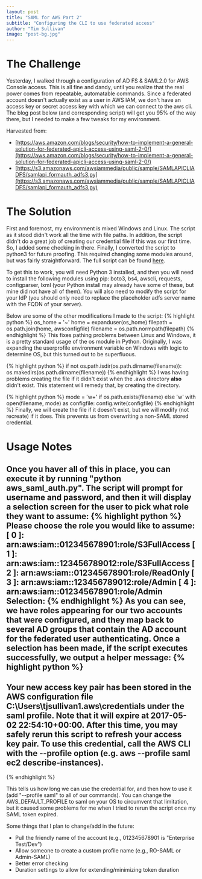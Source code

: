 ```yaml
---
layout: post
title: "SAML for AWS Part 2"
subtitle: "Configuring the CLI to use federated access"
author: "Tim Sullivan"
image: "post-bg.jpg"
---
```


# The Challenge

Yesterday, I walked through a configuration of AD FS & SAML2.0 for AWS Console access. This is all fine and dandy, until you realize that the real power comes from repeatable, automatable commands. Since a federated account doesn't actually exist as a user in AWS IAM, we don't have an access key or secret access key with which we can connect to the aws cli. The blog post below (and corresponding script) will get you 95% of the way there, but I needed to make a few tweaks for my environment.

Harvested from:
* [https://aws.amazon.com/blogs/security/how-to-implement-a-general-solution-for-federated-apicli-access-using-saml-2-0/](https://aws.amazon.com/blogs/security/how-to-implement-a-general-solution-for-federated-apicli-access-using-saml-2-0/)
* [https://s3.amazonaws.com/awsiammedia/public/sample/SAMLAPICLIADFS/samlapi_formauth_adfs3.py](https://s3.amazonaws.com/awsiammedia/public/sample/SAMLAPICLIADFS/samlapi_formauth_adfs3.py)

# The Solution 

First and foremost, my environment is mixed Windows and Linux. The script as it stood didn't work all the time with file paths. In addition, the script didn't do a great job of creating our credential file if this was our first time. So, I added some checking in there. Finally, I converted the script to python3 for future proofing. This required changing some modules around, but was fairly straightforward. The full script can be found [here](https://gist.github.com/tjsullivan1/200ffd6873b8e9d9497cd3d26f26897b). 

To get this to work, you will need Python 3 installed, and then you will need to install the following modules using pip: boto3, bs4, awscli, requests, configparser, lxml (your Python install may already have some of these, but mine did not have all of them). You will also need to modify the script for your IdP (you should only need to replace the placeholder adfs server name with the FQDN of your server). 

Below are some of the other modifications I made to the script: 
{% highlight python %} 
os_home = '~'
home = expanduser(os_home)
filepath = os.path.join(home, awsconfigfile)
filename = os.path.normpath(filepath)
{% endhighlight %}
This fixes pathing problems between Linux and Windows, it is a pretty standard usage of the os module in Python. Originally, I was expanding the userprofile environment variable on Windows with logic to determine OS, but this turned out to be superfluous. 

{% highlight python %} 
if not os.path.isdir(os.path.dirname(filename)):
    os.makedirs(os.path.dirname(filename))
{% endhighlight %}
I was having problems creating the file if it didn't exist when the .aws directory __also__ didn't exist. This statement will remedy that, by creating the directory.

{% highlight python %} 
mode = 'w+' if os.path.exists(filename) else 'w'
with open(filename, mode) as configfile:
    config.write(configfile)
{% endhighlight %}
Finally, we will create the file if it doesn't exist, but we will modify (not recreate) if it does. This prevents us from overwriting a non-SAML stored credential. 

# Usage Notes

Once you haver all of this in place, you can execute it by running "python aws_saml_auth.py". The script will prompt for username and password, and then it will display a selection screen for the user to pick what role they want to assume:
{% highlight python %} 
Please choose the role you would like to assume:
[ 0 ]:  arn:aws:iam::012345678901:role/S3FullAccess
[ 1 ]:  arn:aws:iam::123456789012:role/S3FullAccess
[ 2 ]:  arn:aws:iam::012345678901:role/ReadOnly
[ 3 ]:  arn:aws:iam::123456789012:role/Admin
[ 4 ]:  arn:aws:iam::012345678901:role/Admin
Selection: 
{% endhighlight %}
As you can see, we have roles appearing for our two accounts that were configured, and they map back to several AD groups that contain the AD account for the federated user authenticating. Once a selection has been made, if the script executes successfully, we output a helper message:
{% highlight python %} 
----------------------------------------------------------------
Your new access key pair has been stored in the AWS configuration file C:\Users\tjsullivan1\.aws\credentials under the saml profile.
Note that it will expire at 2017-05-02 22:54:10+00:00.
After this time, you may safely rerun this script to refresh your access key pair.
To use this credential, call the AWS CLI with the --profile option (e.g. aws --profile saml ec2 describe-instances).
----------------------------------------------------------------
{% endhighlight %}

This tells us how long we can use the credential for, and then how to use it (add "--profile saml" to all of our commands). You can change the AWS_DEFAULT_PROFILE to saml on your OS to circumvent that limitation, but it caused some problems for me when I tried to rerun the script once my SAML token expired. 

Some things that I plan to change/add in the future:
* Pull the friendly name of the account (e.g., 012345678901 is "Enterprise Test/Dev")
* Allow someone to create a custom profile name (e.g., RO-SAML or Admin-SAML) 
* Better error checking
* Duration settings to allow for extending/minimizing token duration